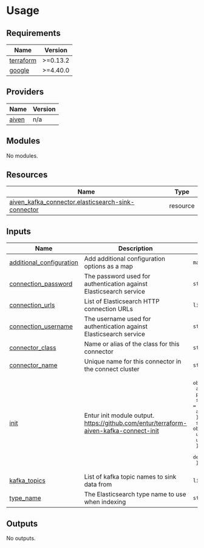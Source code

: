 # Usage

<!-- BEGIN_TF_DOCS -->
## Requirements

| Name | Version |
|------|---------|
| <a name="requirement_terraform"></a> [terraform](#requirement\_terraform) | >=0.13.2 |
| <a name="requirement_google"></a> [google](#requirement\_google) | >=4.40.0 |

## Providers

| Name | Version |
|------|---------|
| <a name="provider_aiven"></a> [aiven](#provider\_aiven) | n/a |

## Modules

No modules.

## Resources

| Name | Type |
|------|------|
| [aiven_kafka_connector.elasticsearch-sink-connector](https://registry.terraform.io/providers/aiven/aiven/latest/docs/resources/kafka_connector) | resource |

## Inputs

| Name | Description | Type | Default | Required |
|------|-------------|------|---------|:--------:|
| <a name="input_additional_configuration"></a> [additional\_configuration](#input\_additional\_configuration) | Add additional configuration options as a map | `map(string)` | `{}` | no |
| <a name="input_connection_password"></a> [connection\_password](#input\_connection\_password) | The password used for authentication against Elasticsearch service | `string` | n/a | yes |
| <a name="input_connection_urls"></a> [connection\_urls](#input\_connection\_urls) | List of Elasticsearch HTTP connection URLs | `list(string)` | n/a | yes |
| <a name="input_connection_username"></a> [connection\_username](#input\_connection\_username) | The username used for authentication against Elasticsearch service | `string` | n/a | yes |
| <a name="input_connector_class"></a> [connector\_class](#input\_connector\_class) | Name or alias of the class for this connector | `string` | `"io.aiven.connect.elasticsearch.ElasticsearchSinkConnector"` | no |
| <a name="input_connector_name"></a> [connector\_name](#input\_connector\_name) | Unique name for this connector in the connect cluster | `string` | n/a | yes |
| <a name="input_init"></a> [init](#input\_init) | Entur init module output. https://github.com/entur/terraform-aiven-kafka-connect-init | <pre>object({<br>    aiven = object({<br>      project      = string<br>      service      = string<br>      access_token = string<br>    })<br>    schema_registry = object({<br>      url      = string<br>      userinfo = string<br>    })<br>    default_configuration = map(string)<br>  })</pre> | n/a | yes |
| <a name="input_kafka_topics"></a> [kafka\_topics](#input\_kafka\_topics) | List of kafka topic names to sink data from | `list(string)` | n/a | yes |
| <a name="input_type_name"></a> [type\_name](#input\_type\_name) | The Elasticsearch type name to use when indexing | `string` | `"_doc"` | no |

## Outputs

No outputs.
<!-- END_TF_DOCS -->
